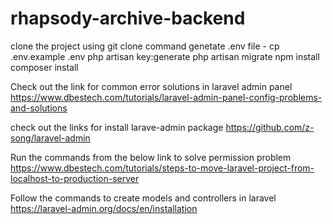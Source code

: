 # rhapsody-archive-backend

clone the project using git clone command
genetate .env file - cp .env.example .env
php artisan key:generate
php artisan migrate
npm install
composer install

Check out the link for common error solutions in laravel admin panel
https://www.dbestech.com/tutorials/laravel-admin-panel-config-problems-and-solutions

check out the links for install larave-admin package
https://github.com/z-song/laravel-admin

Run the commands from the below link to solve permission problem
https://www.dbestech.com/tutorials/steps-to-move-laravel-project-from-localhost-to-production-server

Follow the commands to create models and controllers in laravel
https://laravel-admin.org/docs/en/installation